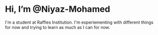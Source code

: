 # Hi, I’m @Niyaz-Mohamed
I'm a student at Raffles Institution. I'm experiementing with different things for now and trying to learn as much as I can for now.
